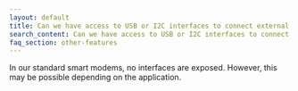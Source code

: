 ```yaml
---
layout: default
title: Can we have access to USB or I2C interfaces to connect external sensors?
search_content: Can we have access to USB or I2C interfaces to connect external sensors?
faq_section: other-features
---
```


In our standard smart modems, no interfaces are exposed. However, this may be possible depending on the application.